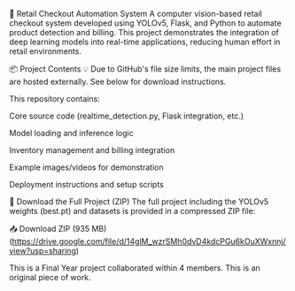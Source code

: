 🛒 Retail Checkout Automation System
A computer vision-based retail checkout system developed using YOLOv5, Flask, and Python to automate product detection and billing. This project demonstrates the integration of deep learning models into real-time applications, reducing human effort in retail environments.

📦 Project Contents
💡 Due to GitHub's file size limits, the main project files are hosted externally. See below for download instructions.

This repository contains:

Core source code (realtime_detection.py, Flask integration, etc.)

Model loading and inference logic

Inventory management and billing integration

Example images/videos for demonstration

Deployment instructions and setup scripts

🔗 Download the Full Project (ZIP)
The full project including the YOLOv5 weights (best.pt) and datasets is provided in a compressed ZIP file:

📥 Download ZIP (935 MB)
(https://drive.google.com/file/d/14glM_wzrSMh0dvD4kdcPGu6kOuXWxnnj/view?usp=sharing)

This is a Final Year project collaborated within 4 members. This is an original piece of work.
